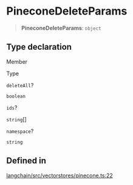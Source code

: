PineconeDeleteParams
====================

> **PineconeDeleteParams**: `object`

Type declaration[](#type-declaration "Direct link to Type declaration")
------------------------------------------------------------------------

Member

Type

`deleteAll`?

`boolean`

`ids`?

`string`\[\]

`namespace`?

`string`

Defined in[](#defined-in "Direct link to Defined in")
------------------------------------------------------

[langchain/src/vectorstores/pinecone.ts:22](https://github.com/hwchase17/langchainjs/blob/1c1274d/langchain/src/vectorstores/pinecone.ts#L22)